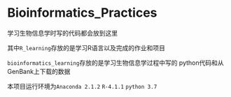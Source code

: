 # Bioinformatics_Practices
学习生物信息学时写的代码都会放到这里  

其中`R_learning`存放的是学习R语言以及完成的作业和项目  

`bioinformatics_learning`存放的是学习生物信息学过程中写的
python代码和从GenBank上下载的数据  

本项目运行环境为`Anaconda 2.1.2` `R-4.1.1` `python 3.7`
